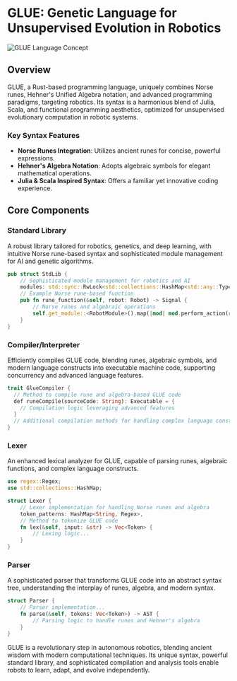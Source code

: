 # GLUE: Genetic Language for Unsupervised Evolution in Robotics

![GLUE Language Concept](https://github.com/HermiTech-LLC/Glue/blob/main/misc/SephsLang.PNG)

## Overview
GLUE, a Rust-based programming language, uniquely combines Norse runes, Hehner's Unified Algebra notation, and advanced programming paradigms, targeting robotics. Its syntax is a harmonious blend of Julia, Scala, and functional programming aesthetics, optimized for unsupervised evolutionary computation in robotic systems.

### Key Syntax Features
- **Norse Runes Integration**: Utilizes ancient runes for concise, powerful expressions.
- **Hehner's Algebra Notation**: Adopts algebraic symbols for elegant mathematical operations.
- **Julia & Scala Inspired Syntax**: Offers a familiar yet innovative coding experience.

## Core Components

### Standard Library
A robust library tailored for robotics, genetics, and deep learning, with intuitive Norse rune-based syntax and sophisticated module management for AI and genetic algorithms.
```rust
pub struct StdLib {
    // Sophisticated module management for robotics and AI
    modules: std::sync::RwLock<std::collections::HashMap<std::any::TypeId, std::sync::Arc<dyn Module>>>,
    // Example Norse rune-based function
    pub fn rune_function(&self, robot: Robot) -> Signal {
        // Norse runes and algebraic operations
        self.get_module::<RobotModule>().map(|mod| mod.perform_action(robot))
    }
}
```

### Compiler/Interpreter
Efficiently compiles GLUE code, blending runes, algebraic symbols, and modern language constructs into executable machine code, supporting concurrency and advanced language features.
```rust
trait GlueCompiler {
  // Method to compile rune and algebra-based GLUE code
  def runeCompile(sourceCode: String): Executable = {
    // Compilation logic leveraging advanced features
  }
  // Additional compilation methods for handling complex language constructs
}
```

### Lexer
An enhanced lexical analyzer for GLUE, capable of parsing runes, algebraic functions, and complex language constructs.
```rust
use regex::Regex;
use std::collections::HashMap;

struct Lexer {
    // Lexer implementation for handling Norse runes and algebra
    token_patterns: HashMap<String, Regex>,
    // Method to tokenize GLUE code
    fn lex(&self, input: &str) -> Vec<Token> {
        // Lexing logic...
    }
}
```

### Parser
A sophisticated parser that transforms GLUE code into an abstract syntax tree, understanding the interplay of runes, algebra, and modern syntax.
```rust
struct Parser {
    // Parser implementation...
    fn parse(&self, tokens: Vec<Token>) -> AST {
        // Parsing logic to handle runes and Hehner's algebra
    }
}
```

GLUE is a revolutionary step in autonomous robotics, blending ancient wisdom with modern computational techniques. Its unique syntax, powerful standard library, and sophisticated compilation and analysis tools enable robots to learn, adapt, and evolve independently.
